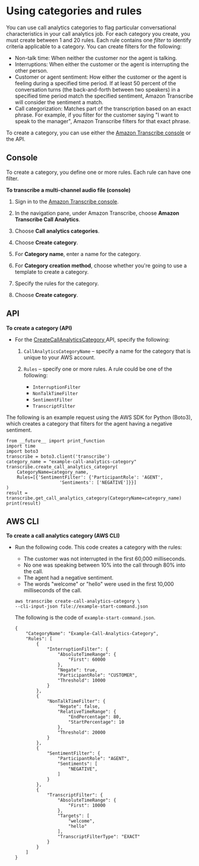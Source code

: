 # Using categories and rules<a name="create-categories"></a>

You can use call analytics categories to flag particular conversational characteristics in your call analytics job\. For each category you create, you must create between 1 and 20 rules\. Each rule contains one *filter* to identify criteria applicable to a category\. You can create filters for the following:
+ Non\-talk time: When neither the customer nor the agent is talking\.
+ Interruptions: When either the customer or the agent is interrupting the other person\.
+ Customer or agent sentiment: How either the customer or the agent is feeling during a specified time period\. If at least 50 percent of the conversation turns \(the back\-and\-forth between two speakers\) in a specified time period match the specified sentiment, Amazon Transcribe will consider the sentiment a match\.
+ Call categorization: Matches part of the transcription based on an exact phrase\. For example, if you filter for the customer saying "I want to speak to the manager", Amazon Transcribe filters for that exact phrase\.

To create a category, you can use either the [Amazon Transcribe console](https://console.aws.amazon.com/transcribe/) or the API\.

## Console<a name="create-category-console"></a>

To create a category, you define one or more rules\. Each rule can have one filter\.

**To transcribe a multi\-channel audio file \(console\)**

1. Sign in to the [Amazon Transcribe console](https://console.aws.amazon.com/transcribe/)\.

1. In the navigation pane, under Amazon Transcribe, choose **Amazon Transcribe Call Analytics**\.

1. Choose **Call analytics categories**\.

1. Choose **Create category**\.

1. For **Category name**, enter a name for the category\.

1. For **Category creation method**, choose whether you're going to use a template to create a category\.

1. Specify the rules for the category\.

1. Choose **Create category**\.

## API<a name="create-category-api"></a>

**To create a category \(API\)**
+ For the [ CreateCallAnalyticsCategory ](API_CreateCallAnalyticsCategory.md) API, specify the following:

  1. `CallAnalyticsCategoryName` – specify a name for the category that is unique to your AWS account\.

  1. `Rules` – specify one or more rules\. A rule could be one of the following:
     + `InterruptionFilter`
     + `NonTalkTimeFilter`
     + `SentimentFilter`
     + `TranscriptFilter`

The following is an example request using the AWS SDK for Python \(Boto3\), which creates a category that filters for the agent having a negative sentiment\.

```
from __future__ import print_function
import time
import boto3
transcribe = boto3.client('transcribe')
category_name = "example-call-analytics-category"
transcribe.create_call_analytics_category(
    CategoryName=category_name,
    Rules=[{'SentimentFilter': {'ParticipantRole': 'AGENT', 
                    'Sentiments': ['NEGATIVE']}}]
)
result = transcribe.get_call_analytics_category(CategoryName=category_name)    
print(result)
```

## AWS CLI<a name="category-cli"></a>

**To create a call analytics category \(AWS CLI\)**
+ Run the following code\. This code creates a category with the rules:
  + The customer was not interrupted in the first 60,000 milliseconds\.
  + No one was speaking between 10% into the call through 80% into the call\.
  + The agent had a negative sentiment\.
  + The words "welcome" or "hello" were used in the first 10,000 milliseconds of the call\.

  ```
  aws transcribe create-call-analytics-category \
  --cli-input-json file://example-start-command.json
  ```

  The following is the code of `example-start-command.json`\.

  ```
  {
      "CategoryName": "Example-Call-Analytics-Category",
      "Rules": [
          {
              "InterruptionFilter": {
                  "AbsoluteTimeRange": {
                      "First": 60000
                  },
                  "Negate": true,
                  "ParticipantRole": "CUSTOMER",
                  "Threshold": 10000
              }
          },
          {
              "NonTalkTimeFilter": {
                  "Negate": false,
                  "RelativeTimeRange": {
                      "EndPercentage": 80,
                      "StartPercentage": 10
                  },
                  "Threshold": 20000
              }
          },
          {
              "SentimentFilter": {
                  "ParticipantRole": "AGENT",
                  "Sentiments": [
                      "NEGATIVE",                    
                  ]
              }
          },
          {
              "TranscriptFilter": {
                  "AbsoluteTimeRange": {
                      "First": 10000
                  },
                  "Targets": [
                      "welcome",
                      "hello"
                  ],
                  "TranscriptFilterType": "EXACT"
              }
          }
      ]
  }
  ```